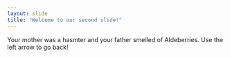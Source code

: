 ```yaml
---
layout: slide
title: "Welcome to our second slide!"
---
```

Your mother was a hasmter and your father smelled of Aldeberries.
Use the left arrow to go back!
